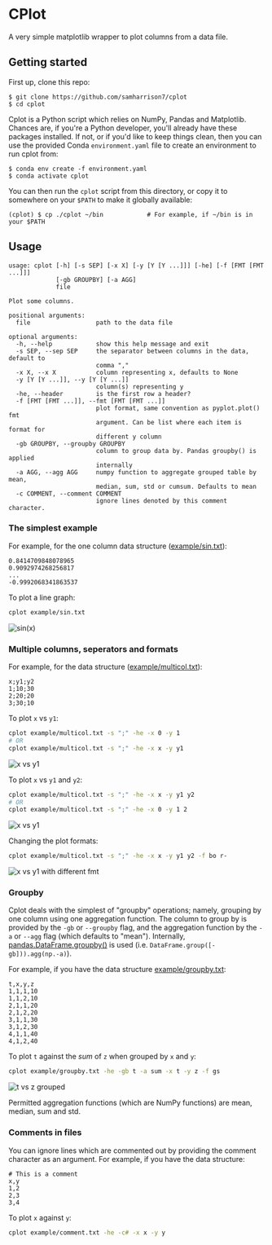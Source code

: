 # CPlot

A very simple matplotlib wrapper to plot columns from a data file.

## Getting started

First up, clone this repo:

```shell
$ git clone https://github.com/samharrison7/cplot
$ cd cplot
```

Cplot is a Python script which relies on NumPy, Pandas and Matplotlib. Chances are, if you're a Python developer, you'll already have these packages installed. If not, or if you'd like to keep things clean, then you can use the provided Conda `environment.yaml` file to create an environment to run cplot from:

```shell
$ conda env create -f environment.yaml
$ conda activate cplot
```

You can then run the `cplot` script from this directory, or copy it to somewhere on your `$PATH` to make it globally available:

```shell
(cplot) $ cp ./cplot ~/bin            # For example, if ~/bin is in your $PATH
```

## Usage

```
usage: cplot [-h] [-s SEP] [-x X] [-y [Y [Y ...]]] [-he] [-f [FMT [FMT ...]]]
             [-gb GROUPBY] [-a AGG]
             file

Plot some columns.

positional arguments:
  file                  path to the data file

optional arguments:
  -h, --help            show this help message and exit
  -s SEP, --sep SEP     the separator between columns in the data, default to
                        comma ","
  -x X, --x X           column representing x, defaults to None
  -y [Y [Y ...]], --y [Y [Y ...]]
                        column(s) representing y
  -he, --header         is the first row a header?
  -f [FMT [FMT ...]], --fmt [FMT [FMT ...]]
                        plot format, same convention as pyplot.plot() fmt
                        argument. Can be list where each item is format for
                        different y column
  -gb GROUPBY, --groupby GROUPBY
                        column to group data by. Pandas groupby() is applied
                        internally
  -a AGG, --agg AGG     numpy function to aggregate grouped table by mean,
                        median, sum, std or cumsum. Defaults to mean
  -c COMMENT, --comment COMMENT
                        ignore lines denoted by this comment character.
```

### The simplest example

For example, for the one column data structure ([example/sin.txt](example/sin.txt)):

```
0.8414709848078965
0.9092974268256817
...
-0.9992068341863537
```

To plot a line graph:

```bash
cplot example/sin.txt
```

![sin(x)](doc/fig_sin.png)

### Multiple columns, seperators and formats

For example, for the data structure ([example/multicol.txt](example/multicol.txt)):

```
x;y1;y2
1;10;30
2;20;20
3;30;10
```

To plot `x` vs `y1`:

```bash
cplot example/multicol.txt -s ";" -he -x 0 -y 1
# OR
cplot example/multicol.txt -s ";" -he -x x -y y1
```

![x vs y1](doc/fig_y1.png)

To plot `x` vs `y1` and `y2`:

```bash
cplot example/multicol.txt -s ";" -he -x x -y y1 y2
# OR
cplot example/multicol.txt -s ";" -he -x 0 -y 1 2
```

![x vs y1](doc/fig_y1-y2.png)

Changing the plot formats:

```bash
cplot example/multicol.txt -s ";" -he -x x -y y1 y2 -f bo r-
```

![x vs y1 with different fmt](doc/fig_y1-y2_fmt.png)

### Groupby

Cplot deals with the simplest of "groupby" operations; namely, grouping by one column using one aggregation function. The column to group by is provided by the `-gb` or `--groupby` flag, and the aggregation function by the `-a` or `--agg` flag (which defaults to "mean"). Internally, [pandas.DataFrame.groupby()](https://pandas.pydata.org/pandas-docs/stable/reference/api/pandas.DataFrame.groupby.html) is used (i.e. `DataFrame.group([-gb])).agg(np.-a)`).

For example, if you have the data structure [example/groupby.txt](example/groupby.txt):

```
t,x,y,z
1,1,1,10
1,1,2,10
2,1,1,20
2,1,2,20
3,1,1,30
3,1,2,30
4,1,1,40
4,1,2,40
```

To plot `t` against the *sum* of `z` when grouped by `x` and `y`:

```bash
cplot example/groupby.txt -he -gb t -a sum -x t -y z -f gs
```

![t vs z grouped](doc/fig_gb.png)

Permitted aggregation functions (which are NumPy functions) are mean, median, sum and std.

### Comments in files

You can ignore lines which are commented out by providing the comment character as an argument. For example, if you have the data structure:

```
# This is a comment
x,y
1,2
2,3
3,4
```

To plot `x` against `y`:

```bash
cplot example/comment.txt -he -c# -x x -y y
```
